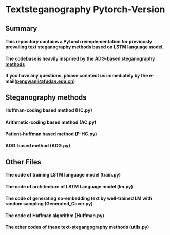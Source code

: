 # Textsteganography Pytorch-Version

## Summary
#### This repository contains a Pytorch reimplementation for previously prevailing text steganography methods based on LSTM language model.
#### The codebase is heavily insprired by the [ADG-based steganography methods](https://github.com/Mhzzzzz/ADG-steganography)
#### If you have any questions, please conntect us immediately by the e-mail(pengwanli@fudan.edu.cn)


## Steganography methods
#### Huffman-coding based method (HC.py)
#### Arithmetic-coding based method (AC.py)
#### Patient-huffman based method (P-HC.py)
#### ADG-based method (ADG.py)

## Other Files
#### The code of training LSTM language model (train.py)
#### The code of architecture of LSTM Language model (lm.py)
#### The code of generating no-embedding text by well-trained LM with random sampling (Generated_Cover.py)
#### The code of Huffman algorithm (Huffman.py)
#### The other codes of these text-stegangography methods (utils.py)
